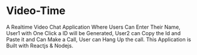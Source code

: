 # Video-Time
A Realtime Video Chat Application Where Users Can Enter Their Name, User1 with One Click a ID will be Generated, User2 can Copy the Id and Paste it and Can Make a Call, User can Hang Up the call. This Application is Built with Reactjs &amp; Nodejs.
